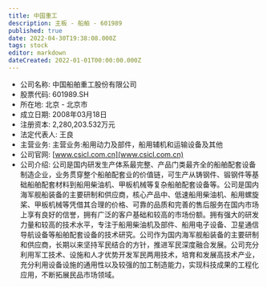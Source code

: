 ```yaml
---
title: 中国重工
description: 主板 - 船舶 - 601989
published: true
date: 2022-04-30T19:38:08.000Z
tags: stock
editor: markdown
dateCreated: 2022-01-01T00:00:00.000Z
---
```


- 公司名称: 中国船舶重工股份有限公司
- 股票代码: 601989.SH
- 所在地: 北京 - 北京市
- 成立日期: 2008年03月18日
- 注册资本: 2,280,203.532万元
- 法定代表人: 王良
- 主营业务: 主营业务:船用动力及部件，船用辅机和运输设备及其他
- 公司官网: [www.csicl.com.cn](www.csicl.com.cn)
- 公司介绍: 公司是国内研发生产体系最完整、产品门类最齐全的船舶配套设备制造企业，业务贯穿整个船舶配套业的价值链，可生产从铸钢件、锻钢件等基础船舶配套材料到船用柴油机、甲板机械等复杂船舶配套设备等。公司是国内海军舰船装备的主要研制和供应商，核心产品中、低速船用柴油机、船用螺旋桨、甲板机械等凭借其合理的价格、可靠的品质和完善的售后服务在国内市场上享有良好的信誉，拥有广泛的客户基础和较高的市场份额。拥有强大的研发力量和较高的技术水平，专注于船用柴油机及部件、船用电子设备、卫星通信导航设备等船舶配套设备的技术研究。公司作为国内海军舰船装备的主要研制和供应商，长期以来坚持军民结合的方针，推进军民深度融合发展。公司充分利用军工技术、设施和人才优势开发军民两用技术，培育和发展高技术产业，充分利用设备设施的通用性以及较强的加工制造能力，实现科技成果的工程化应用，不断拓展民品市场领域。


